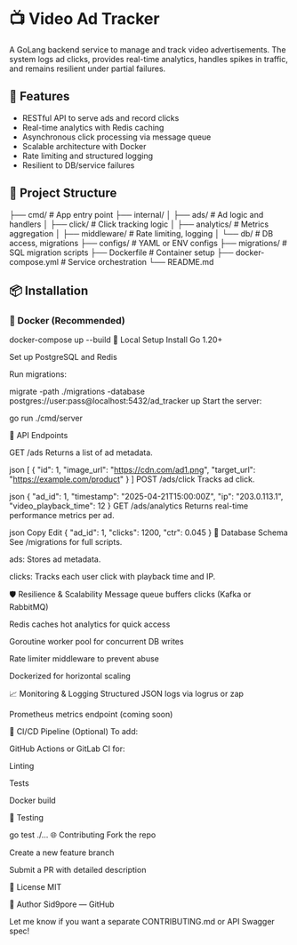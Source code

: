 # 📺 Video Ad Tracker

A GoLang backend service to manage and track video advertisements. The system logs ad clicks, provides real-time analytics, handles spikes in traffic, and remains resilient under partial failures.

## 🚀 Features

- RESTful API to serve ads and record clicks  
- Real-time analytics with Redis caching  
- Asynchronous click processing via message queue  
- Scalable architecture with Docker  
- Rate limiting and structured logging  
- Resilient to DB/service failures  

## 📁 Project Structure

├── cmd/ # App entry point
├── internal/
│ ├── ads/ # Ad logic and handlers
│ ├── click/ # Click tracking logic
│ ├── analytics/ # Metrics aggregation
│ ├── middleware/ # Rate limiting, logging
│ └── db/ # DB access, migrations
├── configs/ # YAML or ENV configs
├── migrations/ # SQL migration scripts
├── Dockerfile # Container setup
├── docker-compose.yml # Service orchestration
└── README.md


## 📦 Installation

### 🐳 Docker (Recommended)


docker-compose up --build
🔧 Local Setup
Install Go 1.20+

Set up PostgreSQL and Redis

Run migrations:


migrate -path ./migrations -database postgres://user:pass@localhost:5432/ad_tracker up
Start the server:


go run ./cmd/server

🔌 API Endpoints

GET /ads
Returns a list of ad metadata.

json
[
  {
    "id": 1,
    "image_url": "https://cdn.com/ad1.png",
    "target_url": "https://example.com/product"
  }
]
POST /ads/click
Tracks ad click.

json
{
  "ad_id": 1,
  "timestamp": "2025-04-21T15:00:00Z",
  "ip": "203.0.113.1",
  "video_playback_time": 12
}
GET /ads/analytics
Returns real-time performance metrics per ad.

json
Copy
Edit
{
  "ad_id": 1,
  "clicks": 1200,
  "ctr": 0.045
}
🧱 Database Schema
See /migrations for full scripts.

ads: Stores ad metadata.

clicks: Tracks each user click with playback time and IP.

🛡 Resilience & Scalability
Message queue buffers clicks (Kafka or RabbitMQ)

Redis caches hot analytics for quick access

Goroutine worker pool for concurrent DB writes

Rate limiter middleware to prevent abuse

Dockerized for horizontal scaling

📈 Monitoring & Logging
Structured JSON logs via logrus or zap

Prometheus metrics endpoint (coming soon)

🔄 CI/CD Pipeline (Optional)
To add:

GitHub Actions or GitLab CI for:

Linting

Tests

Docker build

🧪 Testing

go test ./...
🌐 Contributing
Fork the repo

Create a new feature branch

Submit a PR with detailed description

📄 License
MIT

👤 Author
Sid9pore — GitHub


Let me know if you want a separate CONTRIBUTING.md or API Swagger spec!